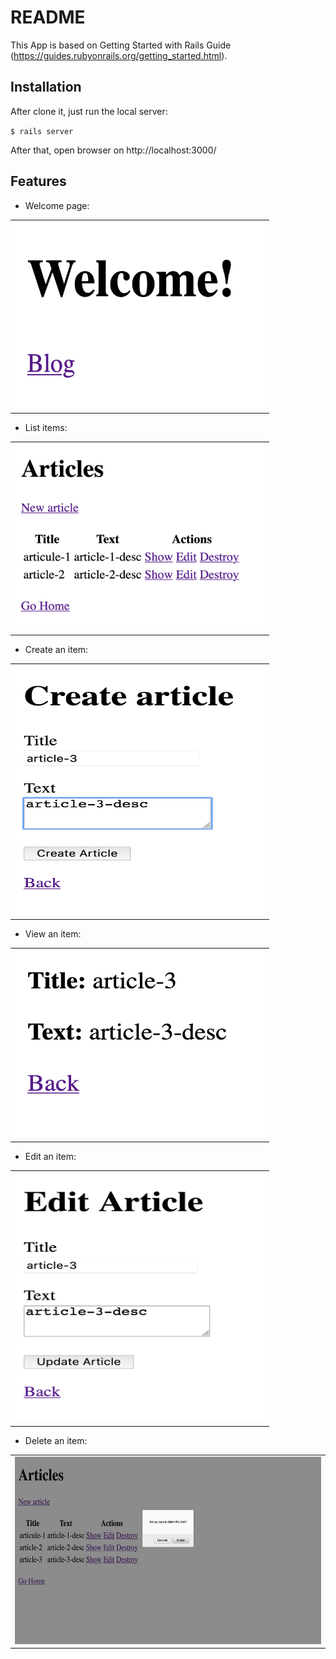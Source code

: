 # README

This App is based on Getting Started with Rails Guide (https://guides.rubyonrails.org/getting_started.html).

## Installation

After clone it, just run the local server:

` $ rails server `

After that, open browser on http://localhost:3000/

## Features

- Welcome page:
<table><tr><td>
  <img src="images/welcome-page.png" width="400" height="300" />
</td></tr></table>

- List items:
<table><tr><td>
  <img src="images/list-articles.png" width="400" height="300" />
</td></tr></table>

- Create an item:
<table><tr><td>
  <img src="images/create-article.png" width="400" height="400" />
</td></tr></table>

- View an item:
<table><tr><td>
  <img src="images/view-article.png" width="400" height="300" />
</td></tr></table>

- Edit an item:
<table><tr><td>
  <img src="images/edit-article.png" width="400" height="400" />
</td></tr></table>

- Delete an item:
<table><tr><td>
  <img src="images/delete-article.png" width="600" height="300" />
</td></tr></table>

